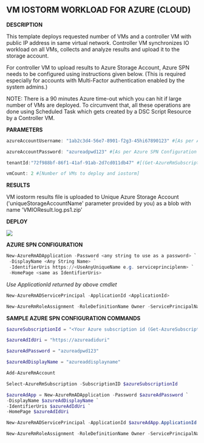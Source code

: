 ## VM IOSTORM WORKLOAD FOR AZURE (CLOUD) ##


<b>DESCRIPTION</b>

This template deploys requested number of VMs and a controller VM with public IP address in same virtual network. Controller VM synchronizes IO workload on all VMs, collects and analyze results and upload it to the storage account.

For controller VM to upload results to Azure Storage Account, Azure SPN needs to be configured using instructions given below. (This is required especially for accounts with Multi-Factor authentication enabled by the system admins.)

NOTE: There is a 90 minutes Azure time-out which you can hit if large number of VMs are deployed. To circumvent that, all these operations are done using Scheduled Task which gets created by a DSC Script Resource by a Controller VM.


<b>PARAMETERS</b>
```PowerShell
azureAccountUsername: "1ab2c3d4-56e7-8901-f2g3-45hi67890123" #[As per Azure SPN Configuration instructions given below, use $azureAdApp.ApplicationId]

azureAccountPassword: "azureadpwd123" #[As per Azure SPN Configuration instructions given below, use $azureAdPassword]

tenantId:"72f988bf-86f1-41af-91ab-2d7cd011db47" #[(Get-AzureRmSubscription).TenantId]

vmCount: 2 #[Number of VMs to deploy and iostorm]
```

<b>RESULTS</b>

VM iostorm results file is uploaded to Unique Azure Storage Account ('uniqueStorageAccountName' parameter provided by you) as a blob with name 'VMIOResult.log.ps1.zip'


<b>DEPLOY</b>

<a href="https://portal.azure.com/#create/Microsoft.Template/uri/https%3A%2F%2Fraw.githubusercontent.com%2FAzure%2FAzureStack-QuickStart-Templates%2Fmaster%2Fiostorm-vm-iops-latency%2Fazuredeploy.json" target="_blank">
    <img src="http://azuredeploy.net/deploybutton.png"/>
</a>


<b>AZURE SPN CONFIGURATION</b>
```PowerShell
New-AzureRmADApplication -Password <any string to use as a password> `
 -DisplayName <Any String Name> `
 -IdentifierUris https://<UseAnyUniqueName e.g. serviceprinciplenm> `
 -HomePage <same as IdentifierUris>
```
<i>Use ApplicationId returned by above cmdlet</i>
```PowerShell
New-AzureRmADServicePrincipal -ApplicationId <ApplicationId>

New-AzureRmRoleAssignment -RoleDefinitionName Owner -ServicePrincipalName "https://<same as IdentifierUris>"
```


<b>SAMPLE AZURE SPN CONFIGURATION COMMANDS</b>
```PowerShell
$azureSubscriptionId = "<Your Azure subscription id (Get-AzureSubscription).SubscriptionId>"

$azureAdIdUri = "https://azureadiduri"

$azureAdPassword = "azureadpwd123"

$azureAdDisplayName = "azureaddisplayname"

Add-AzureRmAccount

Select-AzureRmSubscription -SubscriptionID $azureSubscriptionId

$azureAdApp = New-AzureRmADApplication -Password $azureAdPassword `
-DisplayName $azureAdDisplayName `
-IdentifierUris $azureAdIdUri `
-HomePage $azureAdIdUri

New-AzureRmADServicePrincipal -ApplicationId $azureAdApp.ApplicationId

New-AzureRmRoleAssignment -RoleDefinitionName Owner -ServicePrincipalName $azureAdIdUri
```